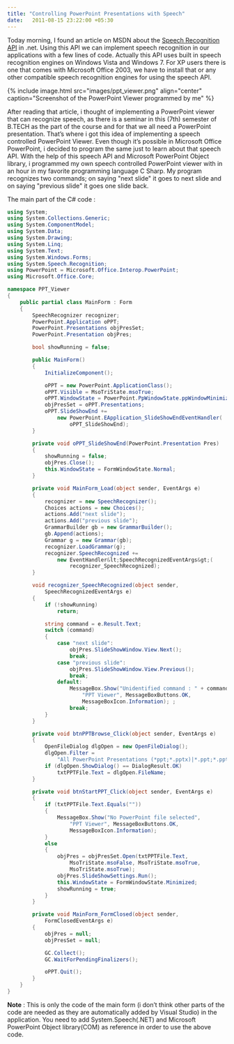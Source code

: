 ```yaml
---
title: "Controlling PowerPoint Presentations with Speech"
date:   2011-08-15 23:22:00 +05:30
---
```

Today morning, I found an article on MSDN about the [Speech Recognition API][speech-api] in .net. Using this API we can implement speech recognition in our applications with a few lines of code. Actually this API uses built in speech recognition engines on Windows Vista and Windows 7. For XP users there is one that comes with Microsoft Office 2003, we have to install that or any other compatible speech recognition engines for using the speech API.

{% include image.html src="images/ppt_viewer.png" align="center" caption="Screenshot of the PowerPoint Viewer programmed by me" %}

After reading that article, i thought of implementing a PowerPoint viewer that can recognize speech, as there is a seminar in this (7th) semester of B.TECH as the part of the course and for that we all need a PowerPoint presentation. That’s where i got this idea of implementing a speech controlled PowerPoint Viewer. Even though it’s possible in Microsoft Office PowerPoint, i decided to program the same just to learn about that speech API. With the help of this speech API and Microsoft PowerPoint Object library, i programmed my own speech controlled PowerPoint viewer with in an hour in my favorite programming language C Sharp. My program recognizes two commands; on saying "next slide" it goes to next slide and on saying "previous slide" it goes one slide back.

The main part of the C# code :

```csharp
using System;
using System.Collections.Generic;
using System.ComponentModel;
using System.Data;
using System.Drawing;
using System.Linq;
using System.Text;
using System.Windows.Forms;
using System.Speech.Recognition;
using PowerPoint = Microsoft.Office.Interop.PowerPoint;
using Microsoft.Office.Core;

namespace PPT_Viewer
{
    public partial class MainForm : Form
    {
        SpeechRecognizer recognizer;
        PowerPoint.Application oPPT;
        PowerPoint.Presentations objPresSet;
        PowerPoint.Presentation objPres;

        bool showRunning = false;

        public MainForm()
        {
            InitializeComponent();

            oPPT = new PowerPoint.ApplicationClass();
            oPPT.Visible = MsoTriState.msoTrue;
            oPPT.WindowState = PowerPoint.PpWindowState.ppWindowMinimized;
            objPresSet = oPPT.Presentations;
            oPPT.SlideShowEnd +=
                new PowerPoint.EApplication_SlideShowEndEventHandler(
                    oPPT_SlideShowEnd);
        }

        private void oPPT_SlideShowEnd(PowerPoint.Presentation Pres)
        {
            showRunning = false;
            objPres.Close();
            this.WindowState = FormWindowState.Normal;
        }

        private void MainForm_Load(object sender, EventArgs e)
        {
            recognizer = new SpeechRecognizer();
            Choices actions = new Choices();
            actions.Add("next slide");
            actions.Add("previous slide");
            GrammarBuilder gb = new GrammarBuilder();
            gb.Append(actions);
            Grammar g = new Grammar(gb);
            recognizer.LoadGrammar(g);
            recognizer.SpeechRecognized +=
                new EventHandler&lt;SpeechRecognizedEventArgs&gt;(
                    recognizer_SpeechRecognized);
        }

        void recognizer_SpeechRecognized(object sender,
            SpeechRecognizedEventArgs e)
        {
            if (!showRunning)
                return;

            string command = e.Result.Text;
            switch (command)
            {
                case "next slide":
                    objPres.SlideShowWindow.View.Next();
                    break;
                case "previous slide":
                    objPres.SlideShowWindow.View.Previous();
                    break;
                default:
                    MessageBox.Show("Unidentified command : " + command,
                        "PPT Viewer", MessageBoxButtons.OK,
                        MessageBoxIcon.Information); ;
                    break;
            }
        }

        private void btnPPTBrowse_Click(object sender, EventArgs e)
        {
            OpenFileDialog dlgOpen = new OpenFileDialog();
            dlgOpen.Filter =
                "All PowerPoint Presentations (*ppt;*.pptx)|*.ppt;*.pptx";
            if (dlgOpen.ShowDialog() == DialogResult.OK)
                txtPPTFile.Text = dlgOpen.FileName;
        }

        private void btnStartPPT_Click(object sender, EventArgs e)
        {
            if (txtPPTFile.Text.Equals(""))
            {
                MessageBox.Show("No PowerPoint file selected",
                    "PPT Viewer", MessageBoxButtons.OK,
                    MessageBoxIcon.Information);
            }
            else
            {
                objPres = objPresSet.Open(txtPPTFile.Text,
                    MsoTriState.msoFalse, MsoTriState.msoTrue,
                    MsoTriState.msoTrue);
                objPres.SlideShowSettings.Run();
                this.WindowState = FormWindowState.Minimized;
                showRunning = true;
            }
        }

        private void MainForm_FormClosed(object sender,
            FormClosedEventArgs e)
        {
            objPres = null;
            objPresSet = null;

            GC.Collect();
            GC.WaitForPendingFinalizers();

            oPPT.Quit();
        }
    }
}
```

**Note** : This is only the code of the main form (i don’t think other parts of the code are needed as they are automatically added by Visual Studio) in the application. You need to add System.Speech(.NET) and Microsoft PowerPoint Object library(COM) as reference in order to use the above code.

[speech-api]: http://msdn.microsoft.com/en-us/library/ff394922.aspx
